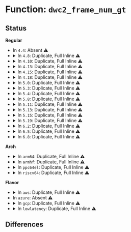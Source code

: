# Function: <code>dwc2_frame_num_gt</code>

## Status
<b>Regular</b>
<ul>
<li>
In <code>4.4</code>: Absent ⚠️
</li>
<li>
<details>
<summary>In <code>4.8</code>: Duplicate, Full Inline ⚠️</summary>

**Collision:** Static Duplication

**Inline:** Full

**Transformation:** False

**Instances:**

```
In drivers/usb/dwc2/hcd.c (ffffffff816885ef)
Location: drivers/usb/dwc2/hcd.h:635
Inline: True
```
```
In drivers/usb/dwc2/hcd_queue.c (ffffffff8168e861)
Location: drivers/usb/dwc2/hcd.h:635
Inline: True
Inline callers:
  - drivers/usb/dwc2/hcd_queue.c:dwc2_hcd_qh_deactivate
  - drivers/usb/dwc2/hcd_queue.c:dwc2_hcd_qh_deactivate
  - drivers/usb/dwc2/hcd_queue.c:dwc2_hcd_qh_deactivate
  - drivers/usb/dwc2/hcd_queue.c:dwc2_pick_first_frame
```
</details>
</li>
<li>
<details>
<summary>In <code>4.10</code>: Duplicate, Full Inline ⚠️</summary>

**Collision:** Static Duplication

**Inline:** Full

**Transformation:** False

**Instances:**

```
In drivers/usb/dwc2/hcd.c (ffffffff816b680c)
Location: drivers/usb/dwc2/hcd.h:635
Inline: True
```
```
In drivers/usb/dwc2/hcd_queue.c (ffffffff816bc921)
Location: drivers/usb/dwc2/hcd.h:635
Inline: True
Inline callers:
  - drivers/usb/dwc2/hcd_queue.c:dwc2_hcd_qh_deactivate
  - drivers/usb/dwc2/hcd_queue.c:dwc2_hcd_qh_deactivate
  - drivers/usb/dwc2/hcd_queue.c:dwc2_hcd_qh_deactivate
  - drivers/usb/dwc2/hcd_queue.c:dwc2_pick_first_frame
```
</details>
</li>
<li>
<details>
<summary>In <code>4.13</code>: Duplicate, Full Inline ⚠️</summary>

**Collision:** Static Duplication

**Inline:** Full

**Transformation:** False

**Instances:**

```
In drivers/usb/dwc2/hcd.c (ffffffff816cab69)
Location: drivers/usb/dwc2/hcd.h:635
Inline: True
```
```
In drivers/usb/dwc2/hcd_queue.c (ffffffff816d0983)
Location: drivers/usb/dwc2/hcd.h:635
Inline: True
Inline callers:
  - drivers/usb/dwc2/hcd_queue.c:dwc2_hcd_qh_deactivate
  - drivers/usb/dwc2/hcd_queue.c:dwc2_hcd_qh_deactivate
  - drivers/usb/dwc2/hcd_queue.c:dwc2_hcd_qh_deactivate
  - drivers/usb/dwc2/hcd_queue.c:dwc2_pick_first_frame
```
</details>
</li>
<li>
<details>
<summary>In <code>4.15</code>: Duplicate, Full Inline ⚠️</summary>

**Collision:** Static Duplication

**Inline:** Full

**Transformation:** False

**Instances:**

```
In drivers/usb/dwc2/hcd.c (ffffffff817370bc)
Location: drivers/usb/dwc2/hcd.h:636
Inline: True
```
```
In drivers/usb/dwc2/hcd_queue.c (ffffffff8173cfd3)
Location: drivers/usb/dwc2/hcd.h:636
Inline: True
Inline callers:
  - drivers/usb/dwc2/hcd_queue.c:dwc2_hcd_qh_deactivate
  - drivers/usb/dwc2/hcd_queue.c:dwc2_hcd_qh_deactivate
  - drivers/usb/dwc2/hcd_queue.c:dwc2_hcd_qh_deactivate
  - drivers/usb/dwc2/hcd_queue.c:dwc2_pick_first_frame
```
</details>
</li>
<li>
<details>
<summary>In <code>4.18</code>: Duplicate, Full Inline ⚠️</summary>

**Collision:** Static Duplication

**Inline:** Full

**Transformation:** False

**Instances:**

```
In drivers/usb/dwc2/hcd.c (ffffffff8177709c)
Location: drivers/usb/dwc2/hcd.h:657
Inline: True
```
```
In drivers/usb/dwc2/hcd_queue.c (ffffffff8177d967)
Location: drivers/usb/dwc2/hcd.h:657
Inline: True
Inline callers:
  - drivers/usb/dwc2/hcd_queue.c:dwc2_hcd_qh_deactivate
  - drivers/usb/dwc2/hcd_queue.c:dwc2_hcd_qh_deactivate
  - drivers/usb/dwc2/hcd_queue.c:dwc2_hcd_qh_deactivate
  - drivers/usb/dwc2/hcd_queue.c:dwc2_pick_first_frame
```
</details>
</li>
<li>
<details>
<summary>In <code>5.0</code>: Duplicate, Full Inline ⚠️</summary>

**Collision:** Static Duplication

**Inline:** Full

**Transformation:** False

**Instances:**

```
In drivers/usb/dwc2/hcd.c (ffffffff8179cd69)
Location: drivers/usb/dwc2/hcd.h:657
Inline: True
```
```
In drivers/usb/dwc2/hcd_queue.c (ffffffff817a3f39)
Location: drivers/usb/dwc2/hcd.h:657
Inline: True
Inline callers:
  - drivers/usb/dwc2/hcd_queue.c:dwc2_hcd_qh_deactivate
  - drivers/usb/dwc2/hcd_queue.c:dwc2_hcd_qh_deactivate
  - drivers/usb/dwc2/hcd_queue.c:dwc2_hcd_qh_deactivate
  - drivers/usb/dwc2/hcd_queue.c:dwc2_pick_first_frame
```
</details>
</li>
<li>
<details>
<summary>In <code>5.3</code>: Duplicate, Full Inline ⚠️</summary>

**Collision:** Static Duplication

**Inline:** Full

**Transformation:** False

**Instances:**

```
In drivers/usb/dwc2/hcd.c (ffffffff817db93e)
Location: drivers/usb/dwc2/hcd.h:658
Inline: True
```
```
In drivers/usb/dwc2/hcd_queue.c (ffffffff817e3074)
Location: drivers/usb/dwc2/hcd.h:658
Inline: True
Inline callers:
  - drivers/usb/dwc2/hcd_queue.c:dwc2_hcd_qh_deactivate
  - drivers/usb/dwc2/hcd_queue.c:dwc2_hcd_qh_deactivate
  - drivers/usb/dwc2/hcd_queue.c:dwc2_hcd_qh_deactivate
  - drivers/usb/dwc2/hcd_queue.c:dwc2_pick_first_frame
```
</details>
</li>
<li>
<details>
<summary>In <code>5.4</code>: Duplicate, Full Inline ⚠️</summary>

**Collision:** Static Duplication

**Inline:** Full

**Transformation:** False

**Instances:**

```
In drivers/usb/dwc2/hcd.c (ffffffff8180c85e)
Location: drivers/usb/dwc2/hcd.h:658
Inline: True
```
```
In drivers/usb/dwc2/hcd_queue.c (ffffffff81813f74)
Location: drivers/usb/dwc2/hcd.h:658
Inline: True
Inline callers:
  - drivers/usb/dwc2/hcd_queue.c:dwc2_hcd_qh_deactivate
  - drivers/usb/dwc2/hcd_queue.c:dwc2_hcd_qh_deactivate
  - drivers/usb/dwc2/hcd_queue.c:dwc2_hcd_qh_deactivate
  - drivers/usb/dwc2/hcd_queue.c:dwc2_pick_first_frame
```
</details>
</li>
<li>
<details>
<summary>In <code>5.8</code>: Duplicate, Full Inline ⚠️</summary>

**Collision:** Static Duplication

**Inline:** Full

**Transformation:** False

**Instances:**

```
In drivers/usb/dwc2/hcd.c (ffffffff818dd62a)
Location: drivers/usb/dwc2/hcd.h:658
Inline: True
```
```
In drivers/usb/dwc2/hcd_queue.c (ffffffff818e5015)
Location: drivers/usb/dwc2/hcd.h:658
Inline: True
Inline callers:
  - drivers/usb/dwc2/hcd_queue.c:dwc2_hcd_qh_deactivate
  - drivers/usb/dwc2/hcd_queue.c:dwc2_hcd_qh_deactivate
  - drivers/usb/dwc2/hcd_queue.c:dwc2_hcd_qh_deactivate
  - drivers/usb/dwc2/hcd_queue.c:dwc2_pick_first_frame
```
</details>
</li>
<li>
<details>
<summary>In <code>5.11</code>: Duplicate, Full Inline ⚠️</summary>

**Collision:** Static Duplication

**Inline:** Full

**Transformation:** False

**Instances:**

```
In drivers/usb/dwc2/hcd.c (ffffffff818e747a)
Location: drivers/usb/dwc2/hcd.h:658
Inline: True
```
```
In drivers/usb/dwc2/hcd_queue.c (ffffffff818ee4e5)
Location: drivers/usb/dwc2/hcd.h:658
Inline: True
Inline callers:
  - drivers/usb/dwc2/hcd_queue.c:dwc2_hcd_qh_deactivate
  - drivers/usb/dwc2/hcd_queue.c:dwc2_hcd_qh_deactivate
  - drivers/usb/dwc2/hcd_queue.c:dwc2_hcd_qh_deactivate
  - drivers/usb/dwc2/hcd_queue.c:dwc2_pick_first_frame
```
</details>
</li>
<li>
<details>
<summary>In <code>5.13</code>: Duplicate, Full Inline ⚠️</summary>

**Collision:** Static Duplication

**Inline:** Full

**Transformation:** False

**Instances:**

```
In drivers/usb/dwc2/hcd.c (ffffffff818c9365)
Location: drivers/usb/dwc2/hcd.h:658
Inline: True
```
```
In drivers/usb/dwc2/hcd_queue.c (ffffffff818d1ce5)
Location: drivers/usb/dwc2/hcd.h:658
Inline: True
Inline callers:
  - drivers/usb/dwc2/hcd_queue.c:dwc2_hcd_qh_deactivate
  - drivers/usb/dwc2/hcd_queue.c:dwc2_hcd_qh_deactivate
  - drivers/usb/dwc2/hcd_queue.c:dwc2_hcd_qh_deactivate
  - drivers/usb/dwc2/hcd_queue.c:dwc2_pick_first_frame
```
</details>
</li>
<li>
<details>
<summary>In <code>5.15</code>: Duplicate, Full Inline ⚠️</summary>

**Collision:** Static Duplication

**Inline:** Full

**Transformation:** False

**Instances:**

```
In drivers/usb/dwc2/hcd.c (ffffffff81961fee)
Location: drivers/usb/dwc2/hcd.h:658
Inline: True
```
```
In drivers/usb/dwc2/hcd_queue.c (ffffffff8196c705)
Location: drivers/usb/dwc2/hcd.h:658
Inline: True
Inline callers:
  - drivers/usb/dwc2/hcd_queue.c:dwc2_hcd_qh_deactivate
  - drivers/usb/dwc2/hcd_queue.c:dwc2_hcd_qh_deactivate
  - drivers/usb/dwc2/hcd_queue.c:dwc2_hcd_qh_deactivate
  - drivers/usb/dwc2/hcd_queue.c:dwc2_pick_first_frame
```
</details>
</li>
<li>
<details>
<summary>In <code>5.19</code>: Duplicate, Full Inline ⚠️</summary>

**Collision:** Static Duplication

**Inline:** Full

**Transformation:** False

**Instances:**

```
In drivers/usb/dwc2/hcd.c (ffffffff81abc47b)
Location: drivers/usb/dwc2/hcd.h:658
Inline: True
```
```
In drivers/usb/dwc2/hcd_queue.c (ffffffff81ac6b7c)
Location: drivers/usb/dwc2/hcd.h:658
Inline: True
Inline callers:
  - drivers/usb/dwc2/hcd_queue.c:dwc2_hcd_qh_deactivate
  - drivers/usb/dwc2/hcd_queue.c:dwc2_hcd_qh_deactivate
  - drivers/usb/dwc2/hcd_queue.c:dwc2_hcd_qh_deactivate
  - drivers/usb/dwc2/hcd_queue.c:dwc2_pick_first_frame
```
</details>
</li>
<li>
<details>
<summary>In <code>6.2</code>: Duplicate, Full Inline ⚠️</summary>

**Collision:** Static Duplication

**Inline:** Full

**Transformation:** False

**Instances:**

```
In drivers/usb/dwc2/hcd.c (ffffffff81c45abb)
Location: drivers/usb/dwc2/hcd.h:629
Inline: True
```
```
In drivers/usb/dwc2/hcd_queue.c (ffffffff81c50d3c)
Location: drivers/usb/dwc2/hcd.h:629
Inline: True
Inline callers:
  - drivers/usb/dwc2/hcd_queue.c:dwc2_hcd_qh_deactivate
  - drivers/usb/dwc2/hcd_queue.c:dwc2_hcd_qh_deactivate
  - drivers/usb/dwc2/hcd_queue.c:dwc2_hcd_qh_deactivate
  - drivers/usb/dwc2/hcd_queue.c:dwc2_pick_first_frame
```
</details>
</li>
<li>
<details>
<summary>In <code>6.5</code>: Duplicate, Full Inline ⚠️</summary>

**Collision:** Static Duplication

**Inline:** Full

**Transformation:** False

**Instances:**

```
In drivers/usb/dwc2/hcd.c (ffffffff81cad08b)
Location: drivers/usb/dwc2/hcd.h:629
Inline: True
```
```
In drivers/usb/dwc2/hcd_queue.c (ffffffff81cb82b3)
Location: drivers/usb/dwc2/hcd.h:629
Inline: True
Inline callers:
  - drivers/usb/dwc2/hcd_queue.c:dwc2_hcd_qh_deactivate
  - drivers/usb/dwc2/hcd_queue.c:dwc2_hcd_qh_deactivate
  - drivers/usb/dwc2/hcd_queue.c:dwc2_hcd_qh_deactivate
  - drivers/usb/dwc2/hcd_queue.c:dwc2_pick_first_frame
```
</details>
</li>
<li>
<details>
<summary>In <code>6.8</code>: Duplicate, Full Inline ⚠️</summary>

**Collision:** Static Duplication

**Inline:** Full

**Transformation:** False

**Instances:**

```
In drivers/usb/dwc2/hcd.c (ffffffff81d61d3b)
Location: drivers/usb/dwc2/hcd.h:629
Inline: True
```
```
In drivers/usb/dwc2/hcd_queue.c (ffffffff81d6d023)
Location: drivers/usb/dwc2/hcd.h:629
Inline: True
Inline callers:
  - drivers/usb/dwc2/hcd_queue.c:dwc2_hcd_qh_deactivate
  - drivers/usb/dwc2/hcd_queue.c:dwc2_hcd_qh_deactivate
  - drivers/usb/dwc2/hcd_queue.c:dwc2_hcd_qh_deactivate
  - drivers/usb/dwc2/hcd_queue.c:dwc2_pick_first_frame
```
</details>
</li>
</ul>
<b>Arch</b>
<ul>
<li>
<details>
<summary>In <code>arm64</code>: Duplicate, Full Inline ⚠️</summary>

**Collision:** Static Duplication

**Inline:** Full

**Transformation:** False

**Instances:**

```
In drivers/usb/dwc2/hcd.c (ffff800010a450fc)
Location: drivers/usb/dwc2/hcd.h:658
Inline: True
```
```
In drivers/usb/dwc2/hcd_queue.c (ffff800010a4d1b0)
Location: drivers/usb/dwc2/hcd.h:658
Inline: True
Inline callers:
  - drivers/usb/dwc2/hcd_queue.c:dwc2_hcd_qh_deactivate
  - drivers/usb/dwc2/hcd_queue.c:dwc2_hcd_qh_deactivate
  - drivers/usb/dwc2/hcd_queue.c:dwc2_hcd_qh_deactivate
  - drivers/usb/dwc2/hcd_queue.c:dwc2_pick_first_frame
```
</details>
</li>
<li>
<details>
<summary>In <code>armhf</code>: Duplicate, Full Inline ⚠️</summary>

**Collision:** Static Duplication

**Inline:** Full

**Transformation:** False

**Instances:**

```
In drivers/usb/dwc2/hcd.c (c0b17880)
Location: drivers/usb/dwc2/hcd.h:658
Inline: True
```
```
In drivers/usb/dwc2/hcd_queue.c (c0b1f36c)
Location: drivers/usb/dwc2/hcd.h:658
Inline: True
Inline callers:
  - drivers/usb/dwc2/hcd_queue.c:dwc2_hcd_qh_deactivate
  - drivers/usb/dwc2/hcd_queue.c:dwc2_hcd_qh_deactivate
  - drivers/usb/dwc2/hcd_queue.c:dwc2_hcd_qh_deactivate
  - drivers/usb/dwc2/hcd_queue.c:dwc2_pick_first_frame
```
</details>
</li>
<li>
<details>
<summary>In <code>ppc64el</code>: Duplicate, Full Inline ⚠️</summary>

**Collision:** Static Duplication

**Inline:** Full

**Transformation:** False

**Instances:**

```
In drivers/usb/dwc2/hcd.c (c000000000b087b0)
Location: drivers/usb/dwc2/hcd.h:658
Inline: True
Inline callers:
  - drivers/usb/dwc2/hcd.c:dwc2_hc_set_even_odd_frame
```
```
In drivers/usb/dwc2/hcd_queue.c (c000000000b146dc)
Location: drivers/usb/dwc2/hcd.h:658
Inline: True
Inline callers:
  - drivers/usb/dwc2/hcd_queue.c:dwc2_hcd_qh_deactivate
  - drivers/usb/dwc2/hcd_queue.c:dwc2_hcd_qh_deactivate
  - drivers/usb/dwc2/hcd_queue.c:dwc2_hcd_qh_deactivate
  - drivers/usb/dwc2/hcd_queue.c:dwc2_pick_first_frame
```
</details>
</li>
<li>
<details>
<summary>In <code>riscv64</code>: Duplicate, Full Inline ⚠️</summary>

**Collision:** Static Duplication

**Inline:** Full

**Transformation:** False

**Instances:**

```
In drivers/usb/dwc2/hcd.c (ffffffe0006619f6)
Location: drivers/usb/dwc2/hcd.h:658
Inline: True
Inline callers:
  - drivers/usb/dwc2/hcd.c:dwc2_hc_set_even_odd_frame
```
```
In drivers/usb/dwc2/hcd_queue.c (ffffffe000669c86)
Location: drivers/usb/dwc2/hcd.h:658
Inline: True
Inline callers:
  - drivers/usb/dwc2/hcd_queue.c:dwc2_hcd_qh_deactivate
  - drivers/usb/dwc2/hcd_queue.c:dwc2_hcd_qh_deactivate
  - drivers/usb/dwc2/hcd_queue.c:dwc2_hcd_qh_deactivate
  - drivers/usb/dwc2/hcd_queue.c:dwc2_pick_first_frame
```
</details>
</li>
</ul>
<b>Flavor</b>
<ul>
<li>
<details>
<summary>In <code>aws</code>: Duplicate, Full Inline ⚠️</summary>

**Collision:** Static Duplication

**Inline:** Full

**Transformation:** False

**Instances:**

```
In drivers/usb/dwc2/hcd.c (ffffffff817c4c3e)
Location: drivers/usb/dwc2/hcd.h:658
Inline: True
```
```
In drivers/usb/dwc2/hcd_queue.c (ffffffff817cc354)
Location: drivers/usb/dwc2/hcd.h:658
Inline: True
Inline callers:
  - drivers/usb/dwc2/hcd_queue.c:dwc2_hcd_qh_deactivate
  - drivers/usb/dwc2/hcd_queue.c:dwc2_hcd_qh_deactivate
  - drivers/usb/dwc2/hcd_queue.c:dwc2_hcd_qh_deactivate
  - drivers/usb/dwc2/hcd_queue.c:dwc2_pick_first_frame
```
</details>
</li>
<li>
In <code>azure</code>: Absent ⚠️
</li>
<li>
<details>
<summary>In <code>gcp</code>: Duplicate, Full Inline ⚠️</summary>

**Collision:** Static Duplication

**Inline:** Full

**Transformation:** False

**Instances:**

```
In drivers/usb/dwc2/hcd.c (ffffffff818016de)
Location: drivers/usb/dwc2/hcd.h:658
Inline: True
```
```
In drivers/usb/dwc2/hcd_queue.c (ffffffff81808df4)
Location: drivers/usb/dwc2/hcd.h:658
Inline: True
Inline callers:
  - drivers/usb/dwc2/hcd_queue.c:dwc2_hcd_qh_deactivate
  - drivers/usb/dwc2/hcd_queue.c:dwc2_hcd_qh_deactivate
  - drivers/usb/dwc2/hcd_queue.c:dwc2_hcd_qh_deactivate
  - drivers/usb/dwc2/hcd_queue.c:dwc2_pick_first_frame
```
</details>
</li>
<li>
<details>
<summary>In <code>lowlatency</code>: Duplicate, Full Inline ⚠️</summary>

**Collision:** Static Duplication

**Inline:** Full

**Transformation:** False

**Instances:**

```
In drivers/usb/dwc2/hcd.c (ffffffff8181b7ee)
Location: drivers/usb/dwc2/hcd.h:658
Inline: True
```
```
In drivers/usb/dwc2/hcd_queue.c (ffffffff81822f04)
Location: drivers/usb/dwc2/hcd.h:658
Inline: True
Inline callers:
  - drivers/usb/dwc2/hcd_queue.c:dwc2_hcd_qh_deactivate
  - drivers/usb/dwc2/hcd_queue.c:dwc2_hcd_qh_deactivate
  - drivers/usb/dwc2/hcd_queue.c:dwc2_hcd_qh_deactivate
  - drivers/usb/dwc2/hcd_queue.c:dwc2_pick_first_frame
```
</details>
</li>
</ul>

## Differences
